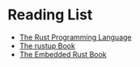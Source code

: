 # Reading List

* [The Rust Programming Language](https://doc.rust-lang.org/book/)
* [The rustup Book](https://rust-lang.github.io/rustup/)
* [The Embedded Rust Book](https://rust-embedded.github.io/book/)